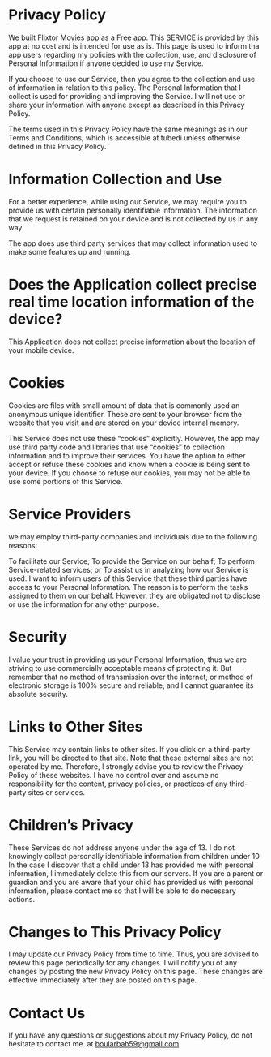 
# Privacy Policy

We built Flixtor Movies  app as a Free app. This SERVICE is provided by this app at no cost and is intended for use as is.
This page is used to inform tha app users regarding my policies with the collection, use, and disclosure of Personal Information if anyone decided to use my Service.

If you choose to use our Service, then you agree to the collection and use of information in relation to this policy. The Personal Information that I collect is used for providing and improving the Service. I will not use or share your information with anyone except as described in this Privacy Policy.

The terms used in this Privacy Policy have the same meanings as in our Terms and Conditions, which is accessible at tubedi unless otherwise defined in this Privacy Policy.

# Information Collection and Use

For a better experience, while using our Service, we may require you to provide us with certain personally identifiable information. The information that we request is retained on your device and is not collected by us in any way

The app does use third party services that may collect information used to make some features up and running.

# Does the Application collect precise real time location information of the device? 
This Application does not collect precise information about the location of your mobile device.
# Cookies
Cookies are files with small amount of data that is commonly used an anonymous unique identifier. These are sent to your browser from the website that you visit and are stored on your device internal memory.

This Service does not use these “cookies” explicitly. However, the app may use third party code and libraries that use “cookies” to collection information and to improve their services. You have the option to either accept or refuse these cookies and know when a cookie is being sent to your device. If you choose to refuse our cookies, you may not be able to use some portions of this Service.

# Service Providers
we may employ third-party companies and individuals due to the following reasons:

To facilitate our Service; To provide the Service on our behalf; To perform Service-related services; or To assist us in analyzing how our Service is used. I want to inform users of this Service that these third parties have access to your Personal Information. The reason is to perform the tasks assigned to them on our behalf. However, they are obligated not to disclose or use the information for any other purpose.

# Security
I value your trust in providing us your Personal Information, thus we are striving to use commercially acceptable means of protecting it. But remember that no method of transmission over the internet, or method of electronic storage is 100% secure and reliable, and I cannot guarantee its absolute security.

# Links to Other Sites
This Service may contain links to other sites. If you click on a third-party link, you will be directed to that site. Note that these external sites are not operated by me. Therefore, I strongly advise you to review the Privacy Policy of these websites. I have no control over and assume no responsibility for the content, privacy policies, or practices of any third-party sites or services.

# Children’s Privacy
These Services do not address anyone under the age of 13. I do not knowingly collect personally identifiable information from children under 10 In the case I discover that a child under 13 has provided me with personal information, I immediately delete this from our servers. If you are a parent or guardian and you are aware that your child has provided us with personal information, please contact me so that I will be able to do necessary actions.

# Changes to This Privacy Policy
I may update our Privacy Policy from time to time. Thus, you are advised to review this page periodically for any changes. I will notify you of any changes by posting the new Privacy Policy on this page. These changes are effective immediately after they are posted on this page.

# Contact Us
If you have any questions or suggestions about my Privacy Policy, do not hesitate to contact me. at boularbah59@gmail.com
